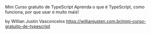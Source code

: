 Mini Curso gratuito de TypeScript
Aprenda o que é TypeScript, como funciona, por que usar e muito mais!

by 
Willian Justin Vasconcelos
https://willianjusten.com.br/mini-curso-gratuito-de-typescript
